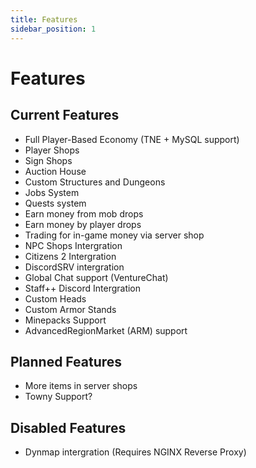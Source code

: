 ```yaml
---
title: Features
sidebar_position: 1
---
```


# Features

## Current Features

- Full Player-Based Economy (TNE + MySQL support)
- Player Shops
- Sign Shops
- Auction House
- Custom Structures and Dungeons
- Jobs System
- Quests system
- Earn money from mob drops
- Earn money by player drops
- Trading for in-game money via server shop
- NPC Shops Intergration
- Citizens 2 Intergration
- DiscordSRV intergration
- Global Chat support (VentureChat)
- Staff++ Discord Intergration
- Custom Heads
- Custom Armor Stands
- Minepacks Support
- AdvancedRegionMarket (ARM) support

## Planned Features

- More items in server shops
- Towny Support?

## Disabled Features
- Dynmap intergration (Requires NGINX Reverse Proxy)
